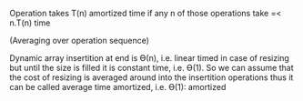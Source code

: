 
Operation takes T(n) amortized time if any n of those operations take =< n.T(n) time

(Averaging over operation sequence)

Dynamic array insertition at end is ϴ(n), i.e. linear timed in case of resizing but until the size is filled it is constant time, i.e. ϴ(1). So we can assume that the cost of resizing is averaged around into the insertition operations thus it can be called average time amortized, i.e. ϴ(1): amortized
